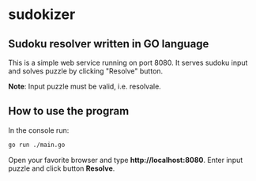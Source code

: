 # sudokizer
## Sudoku resolver written in GO language

This is a simple web service running on port 8080. It serves sudoku input and solves puzzle by clicking "Resolve" button.

**Note**: Input puzzle must be valid, i.e. resolvale.

## How to use the program
In the console run:
```sh
go run ./main.go
```
Open your favorite browser and type __http://localhost:8080__. Enter input puzzle and click button __Resolve__.
